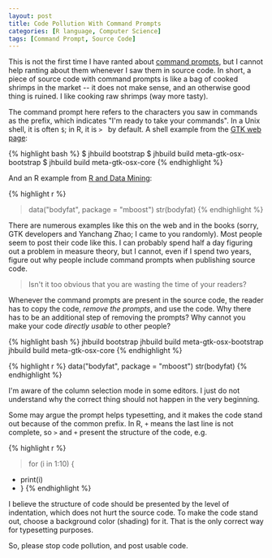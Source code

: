 ```yaml
---
layout: post
title: Code Pollution With Command Prompts
categories: [R language, Computer Science]
tags: [Command Prompt, Source Code]
---
```


This is not the first time I have ranted about [command prompts](http://en.wikipedia.org/wiki/Command-line_interface#Command_prompt), but I cannot help ranting about them whenever I saw them in source code. In short, a piece of source code with command prompts is like a bag of cooked shrimps in the market -- it does not make sense, and an otherwise good thing is ruined. I like cooking raw shrimps (way more tasty).

The command prompt here refers to the characters you saw in commands as the prefix, which indicates "I'm ready to take your commands". In a Unix shell, it is often `$`; in R, it is `> ` by default. A shell example from the [GTK web page](https://live.gnome.org/GTK%2B/OSX/Building):

{% highlight bash %}
$ jhbuild bootstrap
$ jhbuild build meta-gtk-osx-bootstrap
$ jhbuild build meta-gtk-osx-core
{% endhighlight %}

And an R example from [R and Data Mining](http://cran.r-project.org/doc/contrib/Zhao_R_and_data_mining.pdf):

{% highlight r %}
> data("bodyfat", package = "mboost")
> str(bodyfat)
{% endhighlight %}

There are numerous examples like this on the web and in the books (sorry, GTK developers and Yanchang Zhao; I came to you randomly). Most people seem to post their code like this. I can probably spend half a day figuring out a problem in measure theory, but I cannot, even if I spend two years, figure out why people include command prompts when publishing source code.

> Isn't it too obvious that you are wasting the time of your readers?

Whenever the command prompts are present in the source code, the reader has to copy the code, _remove the prompts_, and use the code. Why there has to be an additional step of removing the prompts? Why cannot you make your code _directly usable_ to other people?

{% highlight bash %}
jhbuild bootstrap
jhbuild build meta-gtk-osx-bootstrap
jhbuild build meta-gtk-osx-core
{% endhighlight %}

{% highlight r %}
data("bodyfat", package = "mboost")
str(bodyfat)
{% endhighlight %}

I'm aware of the column selection mode in some editors. I just do not understand why the correct thing should not happen in the very beginning.

Some may argue the prompt helps typesetting, and it makes the code stand out because of the common prefix. In R, `+` means the last line is not complete, so `>` and `+` present the structure of the code, e.g.

{% highlight r %}
> for (i in 1:10) {
+ print(i)
+ }
{% endhighlight %}

I believe the structure of code should be presented by the level of indentation, which does not hurt the source code. To make the code stand out, choose a background color (shading) for it. That is the only correct way for typesetting purposes.

So, please stop code pollution, and post usable code.
